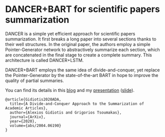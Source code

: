 # DANCER+BART for scientific papers summarization

DANCER is a simple yet efficient approach for scientific papers summarization. It first breaks a long paper into several sections thanks to their well structures. In the original paper, the authors employ a simple Pointer-Generator network to abstractively summarize each section, which are concatenated in the final stage to create a complete summary. This architecture is called DANCER+LSTM.

DANCER+BART employs the same idea of divide-and-conquer, yet replace the Pointer-Generator by the state-of-the-art BART in hope to improve the quality of partial summaries.

You can find its details in this [blog](https://medium.com/@cinnamonai/bootcamp-tech-blog-4-long-document-summarization-6bc25e3add94) and my [presentation](https://www.facebook.com/watch/?v=676262983225151) ([slide](https://drive.google.com/file/d/1dwCDQXQs5bZnlEI_CENDMcIf39_lQHZH/view?usp=sharing)).

```
@article{Gidiotis2020ADA,
  title={A Divide-and-Conquer Approach to the Summarization of Academic Articles},
  author={Alexios Gidiotis and Grigorios Tsoumakas},
  journal={ArXiv},
  year={2020},
  volume={abs/2004.06190}
}
```
